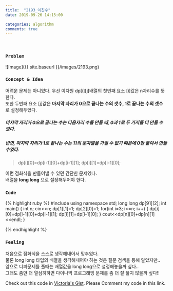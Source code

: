 ```yaml
---
title:  "2193_이친수"
date: 2019-09-26 14:15:00

categories: algorithm
comments: true
---
```


<br>

### `Problem`
![Image]({{ site.baseurl }}/images/2193.png)
<br>

### `Concept & Idea`
어려운 문제는 아니었다.
우선 이차원 dp[i][j]배열의 첫번째 요소 [i]값은 n자리수를 뜻한다.<br>
또한 두번째 요소 [j]값은 **마지막 자리가 0으로 끝나는 수의 갯수, 1로 끝나는 수의 갯수** 로 설정해두었다. <br>
##### 마지막 자리가 0으로 끝나는 수는 다음자리 수를 만들 때, 0과 1로 두 가지를 더 만들 수 있다.
##### 반면, 마지막 자리가 1로 끝나는 수는 11의 문자열을 가질 수 없기 때문에 0만 붙여서 만들 수있다.
> dp[i][0]=dp[i-1][0]+dp[i-1][1];
> dp[i][1]=dp[i-1][0];

이런 점화식을 만들어낼 수 있던 간단한 문제였다.<br>
배열을 **long long** 으로 설정해두어야 한다.<br>

### `Code`
{% highlight ruby %}
#include <iostream>
using namespace std;
long long dp[91][2];
int main() {
    int n;
    cin>>n;
    dp[1][1]=1;
    dp[2][0]=1;
    for(int i=3; i<=n; i++) {
        dp[i][0]=dp[i-1][0]+dp[i-1][1];
        dp[i][1]=dp[i-1][0];
    }
    cout<<dp[n][0]+dp[n][1]<<endl;
}

{% endhighlight %}
<br>

### `Fealing`
처음으로 점화식을 스스로 생각해내어서 맞추었다. <br>
물론 long long 타입의 배열을 생각해내어야 하는 것은 질문 검색을 통해 알았지만.. <br>
앞으로 디피문제를 풀때는 배열값을 long long으로 설정해놓을까 싶다.. <br>
그래도 좀만 더 열심히하면 다이나믹 프로그래밍 문제를 좀 더 잘 풀지 않을까 싶다!! <br>

Check out this code in [Victoria's Gist][Vic's gist]. Please Comment my code in this link.

[Vic's gist]: https://gist.github.com/victoriagjh/798a18e59cf31249e4b7ce7620e726c7
